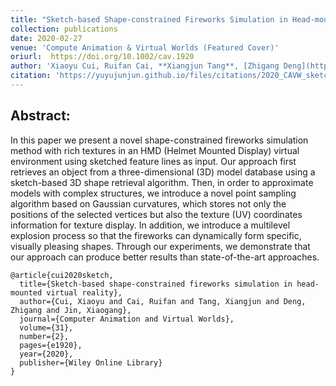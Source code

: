 ```yaml
---
title: "Sketch‐based Shape‐constrained Fireworks Simulation in Head‐mounted Virtual Reality"
collection: publications
date: 2020-02-27
venue: 'Compute Animation & Virtual Worlds (Featured Cover)'
oriurl:  https://doi.org/10.1002/cav.1920
author: 'Xiaoyu Cui, Ruifan Cai, **Xiangjun Tang**, [Zhigang Deng](http://graphics.cs.uh.edu/zdeng/), [Xiaogang Jin](http://www.cad.zju.edu.cn/home/jin/)'
citation: 'https://yuyujunjun.github.io/files/citations/2020_CAVW_sketch.txt'
---
```




## Abstract:

In this paper we present a novel shape-constrained fireworks simulation method with rich textures in an HMD (Helmet Mounted Display) virtual environment using sketched feature lines as input. Our approach first retrieves an object from a three-dimensional (3D) model database using a sketch-based 3D shape retrieval algorithm. Then, in order to approximate models with complex structures, we introduce a novel point sampling algorithm based on Gaussian curvatures, which stores not only the positions of the selected vertices but also the texture (UV) coordinates information for texture display. In addition, we introduce a multilevel explosion process so that the fireworks can dynamically form specific, visually pleasing shapes. Through our experiments, we demonstrate that our approach can produce better results than state-of-the-art approaches.

```
@article{cui2020sketch,
  title={Sketch-based shape-constrained fireworks simulation in head-mounted virtual reality},
  author={Cui, Xiaoyu and Cai, Ruifan and Tang, Xiangjun and Deng, Zhigang and Jin, Xiaogang},
  journal={Computer Animation and Virtual Worlds},
  volume={31},
  number={2},
  pages={e1920},
  year={2020},
  publisher={Wiley Online Library}
}
```
